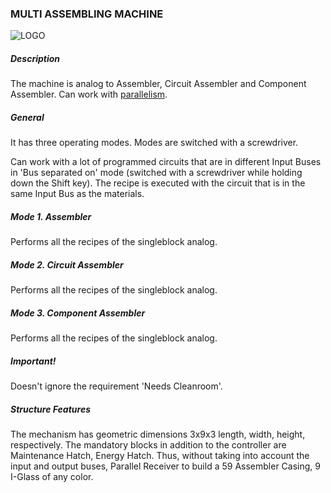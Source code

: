 ### MULTI ASSEMBLING MACHINE

![LOGO](https://raw.githubusercontent.com/GT-IMPACT/impact-front/main/public/media/gregtech/ParAssembler.png)

##### Description

The machine is analog to Assembler, Circuit Assembler and Component Assembler. Can work with [parallelism](#/mechanics#parallelism).

##### General

It has three operating modes. Modes are switched with a screwdriver.

Can work with a lot of programmed circuits that are in different Input Buses in 'Bus separated on' mode (switched with a screwdriver while holding down the Shift key). The recipe is executed with the circuit that is in the same Input Bus as the materials.

##### Mode 1. Assembler

Performs all the recipes of the singleblock analog.

##### Mode 2. Circuit Assembler

Performs all the recipes of the singleblock analog.

##### Mode 3. Component Assembler

Performs all the recipes of the singleblock analog.

##### Important!

Doesn't ignore the requirement 'Needs Cleanroom'.

##### Structure Features

The mechanism has geometric dimensions 3x9x3 length, width, height, respectively. The mandatory blocks in addition to the controller are Maintenance Hatch, Energy Hatch. Thus, without taking into account the input and output buses, Parallel Receiver to build a 59 Assembler Casing, 9 I-Glass of any color.
